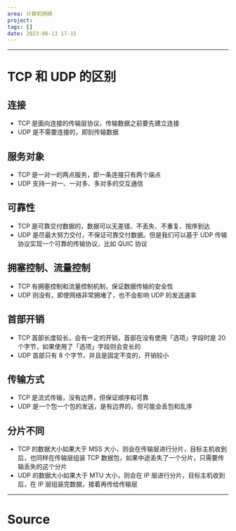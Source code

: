 ```yaml
---
area: 计算机网络
project: 
tags: []
date: 2023-06-13 17-15
---
```

---
# TCP 和 UDP 的区别
## 连接
- TCP 是面向连接的传输层协议，传输数据之前要先建立连接
- UDP 是不需要连接的，即刻传输数据
## 服务对象
- TCP 是一对一的两点服务，即一条连接只有两个端点
- UDP 支持一对一、一对多、多对多的交互通信

## 可靠性
- TCP 是可靠交付数据的，数据可以无差错、不丢失、不重复、按序到达
- UDP 是尽最大努力交付，不保证可靠交付数据。但是我们可以基于 UDP 传输协议实现一个可靠的传输协议，比如 QUIC 协议

## 拥塞控制、流量控制
- TCP 有拥塞控制和流量控制机制，保证数据传输的安全性
- UDP 则没有，即使网络非常拥堵了，也不会影响 UDP 的发送速率

## 首部开销
- TCP 首部长度较长，会有一定的开销，首部在没有使用「选项」字段时是 20 个字节，如果使用了「选项」字段则会变长的
- UDP 首部只有 8 个字节，并且是固定不变的，开销较小

## 传输方式
- TCP 是流式传输，没有边界，但保证顺序和可靠
- UDP 是一个包一个包的发送，是有边界的，但可能会丢包和乱序

## 分片不同
- TCP 的数据大小如果大于 MSS 大小，则会在传输层进行分片，目标主机收到后，也同样在传输层组装 TCP 数据包，如果中途丢失了一个分片，只需要传输丢失的这个分片
- UDP 的数据大小如果大于 MTU 大小，则会在 IP 层进行分片，目标主机收到后，在 IP 层组装完数据，接着再传给传输层


---
# Source



